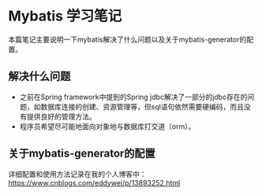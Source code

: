 # Mybatis 学习笔记

本篇笔记主要说明一下mybatis解决了什么问题以及关于mybatis-generator的配置。

## 解决什么问题

- 之前在Spring framework中提到的Spring jdbc解决了一部分的jdbc存在的问题，如数据库连接的创建、资源管理等，但sql语句依然需要硬编码，而且没有提供良好的管理方法。
- 程序员希望尽可能地面向对象地与数据库打交道（orm）。

## 关于mybatis-generator的配置

详细配置和使用方法记录在我的个人博客中：https://www.cnblogs.com/eddywei/p/13893252.html


